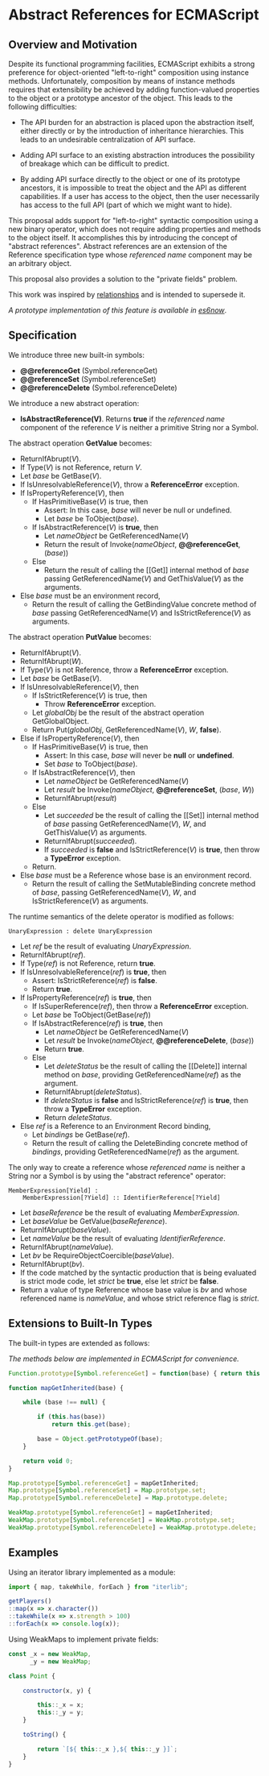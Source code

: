 # Abstract References for ECMAScript #

## Overview and Motivation ##

Despite its functional programming facilities, ECMAScript exhibits a strong preference
for object-oriented "left-to-right" composition using instance methods.  Unfortunately,
composition by means of instance methods requires that extensibility be achieved by adding
function-valued properties to the object or a prototype ancestor of the object.  This
leads to the following difficulties:

- The API burden for an abstraction is placed upon the abstraction itself, either directly or
  by the introduction of inheritance hierarchies.  This leads to an undesirable centralization
  of API surface.

- Adding API surface to an existing abstraction introduces the possibility of breakage which
  can be difficult to predict.

- By adding API surface directly to the object or one of its prototype ancestors, it is
  impossible to treat the object and the API as different capabilities.  If a user has access
  to the object, then the user necessarily has access to the full API (part of which we
  might want to hide).

This proposal adds support for "left-to-right" syntactic composition using a new binary operator,
which does not require adding properties and methods to the object itself.  It accomplishes this
by introducing the concept of "abstract references".  Abstract references are an extension of the
Reference specification type whose *referenced name* component may be an arbitrary object.

This proposal also provides a solution to the "private fields" problem.

This work was inspired by [relationships](http://wiki.ecmascript.org/doku.php?id=strawman:relationships)
and is intended to supersede it.

*A prototype implementation of this feature is available in [es6now](https://github.com/zenparsing/es6now)*.


## Specification ##

We introduce three new built-in symbols:

- **@@referenceGet** (Symbol.referenceGet)
- **@@referenceSet** (Symbol.referenceSet)
- **@@referenceDelete** (Symbol.referenceDelete)

We introduce a new abstract operation:

- **IsAbstractReference(V)**.  Returns **true** if the *referenced name* component of the reference *V*
  is neither a primitive String nor a Symbol.

The abstract operation **GetValue** becomes:

- ReturnIfAbrupt(*V*).
- If Type(*V*) is not Reference, return *V*.
- Let *base* be GetBase(*V*).
- If IsUnresolvableReference(*V*), throw a **ReferenceError** exception.
- If IsPropertyReference(*V*), then
  - If HasPrimitiveBase(*V*) is true, then
    - Assert: In this case, *base* will never be null or undefined.
    - Let *base* be ToObject(*base*).
  - If IsAbstractReference(*V*) is **true**, then
    - Let *nameObject* be GetReferencedName(*V*)
    - Return the result of Invoke(*nameObject*, **@@referenceGet**, (*base*))
  - Else
    - Return the result of calling the [[Get]] internal method of *base* passing GetReferencedName(*V*)
      and GetThisValue(*V*) as the arguments.
- Else *base* must be an environment record,
  - Return the result of calling the GetBindingValue concrete method of *base* passing
    GetReferencedName(*V*) and IsStrictReference(*V*) as arguments.

The abstract operation **PutValue** becomes:

- ReturnIfAbrupt(*V*).
- ReturnIfAbrupt(*W*).
- If Type(*V*) is not Reference, throw a **ReferenceError** exception.
- Let *base* be GetBase(*V*).
- If IsUnresolvableReference(*V*), then
  - If IsStrictReference(*V*) is true, then
    - Throw **ReferenceError** exception.
  - Let *globalObj* be the result of the abstract operation GetGlobalObject.
  - Return Put(*globalObj*, GetReferencedName(*V*), *W*, **false**).
- Else if IsPropertyReference(*V*), then
  - If HasPrimitiveBase(*V*) is true, then
    - Assert: In this case, *base* will never be **null** or **undefined**.
    - Set *base* to ToObject(*base*).
  - If IsAbstractReference(*V*), then
    - Let *nameObject* be GetReferencedName(*V*)
    - Let *result* be Invoke(*nameObject*, **@@referenceSet**, (*base*, *W*))
    - ReturnIfAbrupt(*result*)
  - Else
    - Let *succeeded* be the result of calling the [[Set]] internal method of *base* passing
      GetReferencedName(*V*), *W*, and GetThisValue(*V*) as arguments.
    - ReturnIfAbrupt(*succeeded*).
    - If *succeeded* is **false** and IsStrictReference(*V*) is **true**, then throw a **TypeError** exception.
  - Return.
- Else *base* must be a Reference whose base is an environment record.
  - Return the result of calling the SetMutableBinding concrete method of *base*,
    passing GetReferencedName(*V*), *W*, and IsStrictReference(*V*) as arguments.

The runtime semantics of the delete operator is modified as follows:

```
UnaryExpression : delete UnaryExpression
```

- Let *ref* be the result of evaluating *UnaryExpression*.
- ReturnIfAbrupt(*ref*).
- If Type(*ref*) is not Reference, return **true**.
- If IsUnresolvableReference(*ref*) is **true**, then
  - Assert: IsStrictReference(*ref*) is **false**.
  - Return **true**.
- If IsPropertyReference(*ref*) is **true**, then
    - If IsSuperReference(*ref*), then throw a **ReferenceError** exception.
    - Let *base* be ToObject(GetBase(*ref*))
    - If IsAbstractReference(*ref*) is **true**, then
      - Let *nameObject* be GetReferencedName(*V*)
      - Let *result* be Invoke(*nameObject*, **@@referenceDelete**, (*base*))
      - Return **true**.
    - Else
      - Let *deleteStatus* be the result of calling the [[Delete]] internal method on
        *base*, providing GetReferencedName(*ref*) as the argument.
      - ReturnIfAbrupt(*deleteStatus*).
      - If *deleteStatus* is **false** and IsStrictReference(*ref*) is **true**, then throw a **TypeError**
        exception.
      - Return *deleteStatus*.
- Else *ref* is a Reference to an Environment Record binding,
  - Let *bindings* be GetBase(*ref*).
  - Return the result of calling the DeleteBinding concrete method of *bindings*, providing
    GetReferencedName(*ref*) as the argument.

The only way to create a reference whose *referenced name* is neither a String nor a Symbol is
by using the "abstract reference" operator:

```
MemberExpression[Yield] :
    MemberExpression[?Yield] :: IdentifierReference[?Yield]
```

- Let *baseReference* be the result of evaluating *MemberExpression*.
- Let *baseValue* be GetValue(*baseReference*).
- ReturnIfAbrupt(*baseValue*).
- Let *nameValue* be the result of evaluating *IdentifierReference*.
- ReturnIfAbrupt(*nameValue*).
- Let *bv* be RequireObjectCoercible(*baseValue*).
- ReturnIfAbrupt(*bv*).
- If the code matched by the syntactic production that is being evaluated is strict mode code,
  let *strict* be **true**, else let *strict* be **false**.
- Return a value of type Reference whose base value is *bv* and whose referenced name is
  *nameValue*, and whose strict reference flag is *strict*.

## Extensions to Built-In Types ##

The built-in types are extended as follows:

*The methods below are implemented in ECMAScript for convenience.*

```js
Function.prototype[Symbol.referenceGet] = function(base) { return this };
```

```js
function mapGetInherited(base) {

    while (base !== null) {

        if (this.has(base))
            return this.get(base);

        base = Object.getPrototypeOf(base);
    }

    return void 0;
}

Map.prototype[Symbol.referenceGet] = mapGetInherited;
Map.prototype[Symbol.referenceSet] = Map.prototype.set;
Map.prototype[Symbol.referenceDelete] = Map.prototype.delete;

WeakMap.prototype[Symbol.referenceGet] = mapGetInherited;
WeakMap.prototype[Symbol.referenceSet] = WeakMap.prototype.set;
WeakMap.prototype[Symbol.referenceDelete] = WeakMap.prototype.delete;
```


## Examples ##

Using an iterator library implemented as a module:

```js
import { map, takeWhile, forEach } from "iterlib";

getPlayers()
::map(x => x.character())
::takeWhile(x => x.strength > 100)
::forEach(x => console.log(x));
```

Using WeakMaps to implement private fields:


```js
const _x = new WeakMap,
      _y = new WeakMap;

class Point {

    constructor(x, y) {

        this::_x = x;
        this::_y = y;
    }

    toString() {

        return `[${ this::_x },${ this::_y }]`;
    }
}
```

